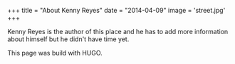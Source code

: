 +++
title = "About Kenny Reyes"
date = "2014-04-09"
image = 'street.jpg'
+++

Kenny Reyes is the author of this place and he has to add more information about himself but he didn't have time yet. 

This page was build with HUGO. 
